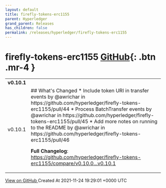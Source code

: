 ```yaml
---
layout: default
title: firefly-tokens-erc1155
parent: Hyperledger
grand_parent: Releases
has_children: false
permalink: /releases/hyperledger/firefly-tokens-erc1155
---
```


# firefly-tokens-erc1155 <span class="fs-3 right-align">[GitHub](https://github.com/hyperledger/firefly-tokens-erc1155){: .btn .mr-4 }</span>


<div>
    <table>
        <tr>
            <td colspan="2">
                <b>
                    v0.10.1
                </b>
            </td>
        </tr>
        <tr>
            <td>
                <span class="chip">
                    v0.10.1
                </span>
            </td>
            <td>
                ## What's Changed
* Include token URI in transfer events by @awrichar in https://github.com/hyperledger/firefly-tokens-erc1155/pull/44
* Process BatchTransfer events by @awrichar in https://github.com/hyperledger/firefly-tokens-erc1155/pull/45
* Add more notes on running to the README by @awrichar in https://github.com/hyperledger/firefly-tokens-erc1155/pull/46


**Full Changelog**: https://github.com/hyperledger/firefly-tokens-erc1155/compare/v0.10.0...v0.10.1
            </td>
        </tr>
    </table>
    <a href="https://github.com/hyperledger/firefly-tokens-erc1155/releases/tag/v0.10.1" class=".btn">
        View on GitHub
    </a>
    <span class="right-align">
        Created At 2021-11-24 19:29:01 +0000 UTC
    </span>
</div>

